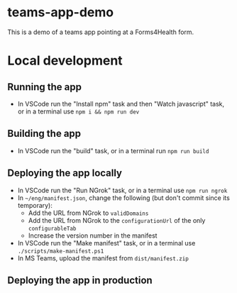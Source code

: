 # teams-app-demo

This is a demo of a teams app pointing at a Forms4Health form.

# Local development

## Running the app

- In VSCode run the "Install npm" task and then "Watch javascript" task, or in a terminal use `npm i && npm run dev`

## Building the app

- In VSCode run the "build" task, or in a terminal run `npm run build`

## Deploying the app locally

- In VSCode run the "Run NGrok" task, or in a terminal use `npm run ngrok`
- In `~/eng/manifest.json`, change the following (but don't commit since its temporary):
  - Add the URL from NGrok to `validDomains`
  - Add the URL from NGrok to the `configurationUrl` of the only `configurableTab`
  - Increase the version number in the manifest
- In VSCode run the "Make manifest" task, or in a terminal use `./scripts/make-manifest.ps1`
- In MS Teams, upload the manifest from `dist/manifest.zip`

## Deploying the app in production

